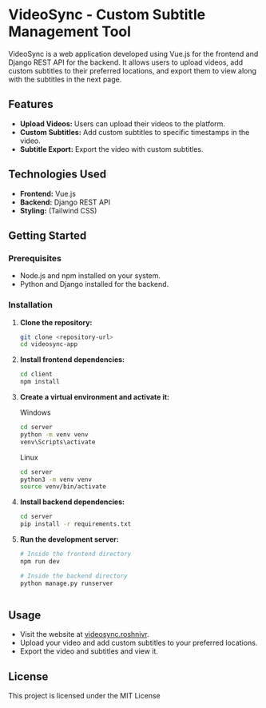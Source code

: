 # VideoSync - Custom Subtitle Management Tool

VideoSync is a web application developed using Vue.js for the frontend and Django REST API for the backend. It allows users to upload videos, add custom subtitles to their preferred locations, and export them to view along with the subtitles in the next page.

## Features

- **Upload Videos:** Users can upload their videos to the platform.
- **Custom Subtitles:** Add custom subtitles to specific timestamps in the video.
- **Subtitle Export:** Export the video with custom subtitles.

## Technologies Used

- **Frontend:** Vue.js
- **Backend:** Django REST API
- **Styling:** (Tailwind CSS)

## Getting Started

### Prerequisites

- Node.js and npm installed on your system.
- Python and Django installed for the backend.

### Installation

1. **Clone the repository:**

   ```bash
   git clone <repository-url>
   cd videosync-app
   ```
2. **Install frontend dependencies:**

   ```bash
   cd client
   npm install
   ```
3. **Create a virtual environment and activate it:**
 
   Windows
   ```bash
   cd server
   python -m venv venv
   venv\Scripts\activate
   ```
   Linux
   ```bash
   cd server
   python3 -m venv venv
   source venv/bin/activate
   ```

3. **Install backend dependencies:**

   ```bash
   cd server
   pip install -r requirements.txt
   ```

4. **Run the development server:**

   ```bash
   # Inside the frontend directory
   npm run dev

   # Inside the backend directory
   python manage.py runserver


   
## Usage

- Visit the website at [videosync.roshnivr](http://videosync.roshnivr.com/).
- Upload your video and add custom subtitles to your preferred locations.
- Export the video and subtitles and view it.


## License

This project is licensed under the MIT License

   
